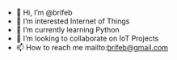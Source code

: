 - 👋 Hi, I’m @brifeb
- 👀 I’m interested Internet of Things
- 🌱 I’m currently learning Python
- 💞️ I’m looking to collaborate on IoT Projects
- 📫 How to reach me mailto:brifeb@gmail.com

<!---
brifeb/brifeb is a ✨ special ✨ repository because its `README.md` (this file) appears on your GitHub profile.
You can click the Preview link to take a look at your changes.
--->
